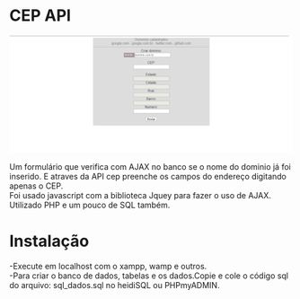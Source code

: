 # CEP API
<img src="dominio.png">
<br/>

Um formulário que verifica com AJAX no banco se o nome do dominio já foi inserido. E atraves da API cep preenche os campos do endereço digitando apenas o CEP.<br/>
Foi usado javascript com a biblioteca Jquey para fazer o uso de AJAX. Utilizado PHP e um pouco de SQL também.


# Instalação
-Execute em localhost com o xampp, wamp e outros.<br/>
-Para criar o banco de dados, tabelas e os dados.Copie e cole o código sql do arquivo: sql_dados.sql no heidiSQL ou PHPmyADMIN.<br/>
